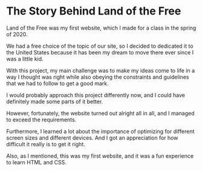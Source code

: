 # The Story Behind Land of the Free

Land of the Free was my first website, which I made for a class in the spring of 2020.

We had a free choice of the topic of our site, so I decided to dedicated it to the United States because it has been my dream to move there ever since I was a little kid.

With this project, my main challenge was to make my ideas come to life in a way I thought was right while also obeying the constraints and guidelines that we had to follow to get a good mark.

I would probably approach this project differently now, and I could have definitely made some parts of it better.

However, fortunately, the website turned out alright all in all, and I managed to exceed the requirements.

Furthermore, I learned a lot about the importance of optimizing for different screen sizes and different devices. And I got an appreciation for how difficult it really is to get it right.

Also, as I mentioned, this was my first website, and it was a fun experience to learn HTML and CSS.
